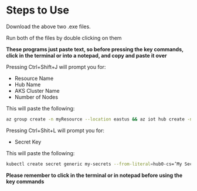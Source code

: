 # Steps to Use
Download the above two .exe files. 

Run both of the files by double clicking on them <br/>

**These programs just paste text, so before pressing the key commands, click in the terminal or into a notepad, and copy and paste it over**

Pressing Ctrl+Shift+J will prompt you for:
  - Resource Name 
  - Hub Name
  - AKS Cluster Name
  - Number of Nodes

This will paste the following:
```sh
az group create -n myResource --location eastus && az iot hub create -n myHub -g myResource --sku S1 && az aks create -g myResource -n myAKS -c 1 --generate-ssh-keys && az aks get-credentials -g myResource -n myAKS && kubectl get nodes 
```
Pressing Ctrl+Shit+L will prompt you for:
  - Secret Key
  
This will paste the following:
```sh
kubectl create secret generic my-secrets --from-literal=hub0-cs=’My Secret’ && kubectl --namespace kube-system create serviceaccount tiller && kubectl create clusterrolebinding tiller-cluster-rerrole=cluster-admin --serviceaccount=kube-system:tiller && helm init --service-account tiller && cd iot-edge-virtual-kubelet-provider/src/charts/iot-edge-connector/ && helm install -n hub0 --set rbac.install=true . && cd 
```

**Please remember to click in the terminal or in notepad before using the key commands**

